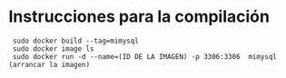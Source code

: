 # Instrucciones para la compilación

```
 sudo docker build --tag=mimysql
 sudo docker image ls
 sudo docker run -d --name=(ID DE LA IMAGEN) -p 3306:3306  mimysql (arrancar la imagen)
``` 
